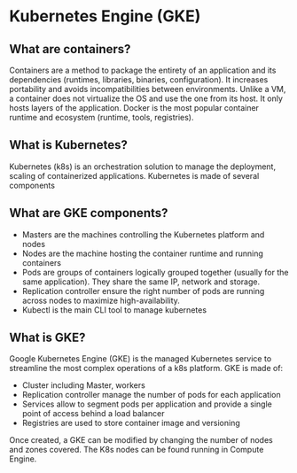 # Kubernetes Engine (GKE)
## What are containers?
Containers are a method to package the entirety of an application and its dependencies (runtimes, libraries, binaries, configuration). It increases portability and avoids incompatibilities between environments.
Unlike a VM, a container does not virtualize the OS and use the one from its host. It only hosts layers of the application. Docker is the most popular container runtime and ecosystem (runtime, tools, registries).

## What is Kubernetes?
Kubernetes (k8s) is an orchestration solution to manage the deployment, scaling of containerized applications. Kubernetes is made of several components

## What are GKE components?
 - Masters are the machines controlling the  Kubernetes platform and nodes
 - Nodes are the machine hosting the container runtime and running containers
 - Pods are groups of containers logically grouped together (usually for the same application). They share the same IP, network and storage.
 - Replication controller ensure the right number of pods are running across nodes to maximize high-availability.
 - Kubectl is the main CLI tool to manage kubernetes

## What is GKE?
Google Kubernetes Engine (GKE) is the managed Kubernetes service to streamline the most complex operations of a k8s platform. GKE is made of:

 - Cluster including Master, workers
 - Replication controller manage the number of pods for each application
 - Services allow to segment pods per application and provide a single point of access behind a load balancer
 - Registries are used to store container image and versioning

Once created, a GKE can be modified by changing the number of nodes and zones covered. The K8s nodes can be found running in Compute Engine.

